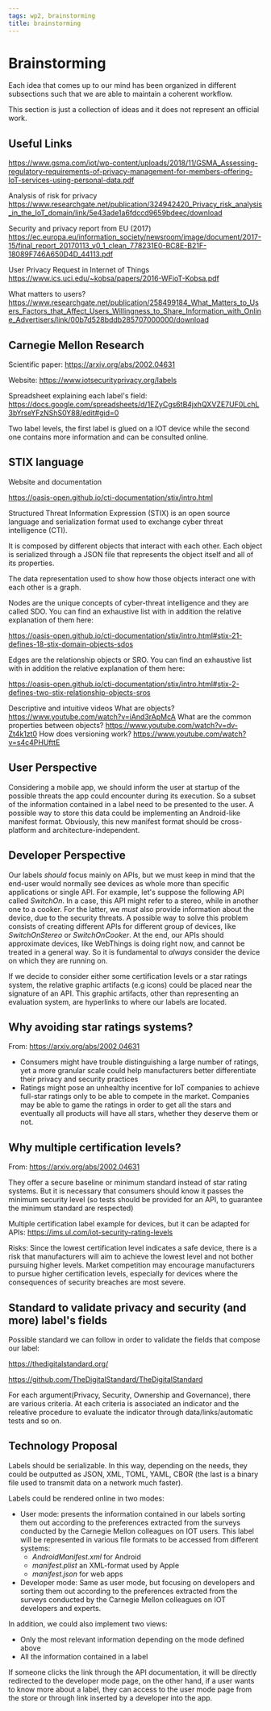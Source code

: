 ```yaml
---
tags: wp2, brainstorming
title: brainstorming
---
```


# Brainstorming

Each idea that comes up to our mind has been organized in different subsections such that we are able to maintain a coherent workflow.

This section is just a collection of ideas and it does not represent an official work.

## Useful Links

https://www.gsma.com/iot/wp-content/uploads/2018/11/GSMA_Assessing-regulatory-requirements-of-privacy-management-for-members-offering-IoT-services-using-personal-data.pdf

Analysis of risk for privacy
https://www.researchgate.net/publication/324942420_Privacy_risk_analysis_in_the_IoT_domain/link/5e43ade1a6fdccd9659bdeec/download

Security and privacy report from EU (2017)
https://ec.europa.eu/information_society/newsroom/image/document/2017-15/final_report_20170113_v0_1_clean_778231E0-BC8E-B21F-18089F746A650D4D_44113.pdf

User Privacy Request in Internet of Things
https://www.ics.uci.edu/~kobsa/papers/2016-WFioT-Kobsa.pdf


What matters to users?
https://www.researchgate.net/publication/258499184_What_Matters_to_Users_Factors_that_Affect_Users_Willingness_to_Share_Information_with_Online_Advertisers/link/00b7d528bddb285707000000/download

## Carnegie Mellon Research

Scientific paper: https://arxiv.org/abs/2002.04631

Website: https://www.iotsecurityprivacy.org/labels

Spreadsheet explaining each label's field: https://docs.google.com/spreadsheets/d/1EZyCgs6tB4jxhQXVZE7UF0LchL3bYrseYFzNShS0Y88/edit#gid=0

Two label levels, the first label is glued on a IOT device while the second one contains more information and can be consulted online.

## STIX language

Website and documentation

https://oasis-open.github.io/cti-documentation/stix/intro.html

Structured Threat Information Expression (STIX) is an open source language and serialization format used to exchange cyber threat intelligence (CTI).

It is composed by different objects that interact with each other. Each object is serialized through a JSON file that represents the object itself and all of its properties. 

The data representation used to show how those objects interact one with each other is a graph.

Nodes are the unique concepts of cyber-threat intelligence and they are called SDO. You can find an exhaustive list with in addition the relative explanation of them here:

https://oasis-open.github.io/cti-documentation/stix/intro.html#stix-21-defines-18-stix-domain-objects-sdos

Edges are the relationship objects or SRO. You can find an exhaustive list with in addition the relative explanation of them here:

https://oasis-open.github.io/cti-documentation/stix/intro.html#stix-2-defines-two-stix-relationship-objects-sros

Descriptive and intuitive videos
What are objects? https://www.youtube.com/watch?v=iAnd3rApMcA
What are the common properties between objects? https://www.youtube.com/watch?v=dv-Zt4k1zt0
How does versioning work? https://www.youtube.com/watch?v=s4c4PHUfttE

## User Perspective

Considering a mobile app, we should inform the user at startup of the possible threats the app could encounter during its execution. So a subset of the information contained in a label need to be presented to the user. A possible way to store this data could be implementing an Android-like manifest format. Obviously, this new manifest format should be cross-platform and architecture-independent.

## Developer Perspective

Our labels *should* focus mainly on APIs, but we must keep in mind that the end-user would normally see devices as whole more than specific applications or single API. For example, let's suppose the following API called *SwitchOn*. In a case, this API might refer to a stereo, while in another one to a cooker. For the latter, we *must* also provide information about the device, due to the security threats. A possible way to solve this problem consists of creating different APIs for different group of devices, like *SwitchOnStereo* or *SwitchOnCooker*. At the end, our APIs should approximate devices, like WebThings is doing right now, and cannot be treated in a general way. So it is fundamental to *always* consider the device on which they are running on.

If we decide to consider either some certification levels or a star ratings system, the relative graphic artifacts (e.g icons) could be placed near the signature of an API. This graphic artifacts, other than representing an evaluation system, are hyperlinks to where our labels are located.


## Why avoiding star ratings systems?

From: https://arxiv.org/abs/2002.04631

* Consumers might have trouble distinguishing a large number of ratings, yet a more granular scale could help manufacturers better differentiate their privacy and security practices
* Ratings might pose an unhealthy incentive for IoT companies to achieve full-star ratings only to be able to compete in the market. Companies may be able to game the ratings in order to get all the stars and eventually all products will have all stars, whether they deserve them or not.


## Why multiple certification levels?

From: https://arxiv.org/abs/2002.04631

They offer a secure baseline or minimum standard instead of star rating systems. But it is necessary that consumers should know it passes the minimum security level (so tests should be provided for an API, to guarantee the minimum standard are respected)

Multiple certification label example for devices, but it can be adapted for APIs: https://ims.ul.com/iot-security-rating-levels

Risks: Since the lowest certification level indicates a safe device, there is a risk that manufacturers will aim to achieve the lowest level and not bother pursuing higher levels. Market competition may encourage manufacturers to pursue higher certification levels, especially for devices where the consequences of security breaches are most severe.

## Standard to validate privacy and security (and more) label's fields

Possible standard we can follow in order to validate the fields that compose our label: 

https://thedigitalstandard.org/

https://github.com/TheDigitalStandard/TheDigitalStandard

For each argument(Privacy, Security, Ownership and Governance), there are various criteria. At each criteria is associated an indicator and the releative procedure to evaluate the indicator through data/links/automatic tests and so on.

## Technology Proposal

Labels should be serializable. In this way, depending on the needs, they could be outputted as JSON, XML, TOML, YAML, CBOR (the last is a binary file used to transmit data on a network much faster).

Labels could be rendered online in two modes:

* User mode: presents the information contained in our labels sorting them out according to the preferences extracted from the surveys conducted by the Carnegie Mellon colleagues on IOT users. This label will be represented  in various file formats to be accessed from different systems:
    * *AndroidManifest.xml* for Android
    * *manifest.plist* an XML-format used by Apple
    * *manifest.json* for web apps
* Developer mode: Same as user mode, but focusing on developers and sorting them out according to the preferences extracted from the surveys conducted by the Carnegie Mellon colleagues on IOT developers and experts.

In addition, we could also implement two views:
* Only the most relevant information depending on the mode defined above
* All the information contained in a label

If someone clicks the link through the API documentation, it will be directly redirected to the developer mode page, on the other hand, if a user wants to know more about a label, they can access to the user mode page from the store or through link inserted by a developer into the app.